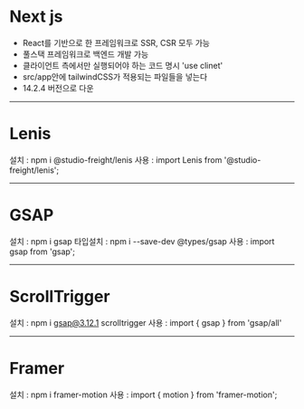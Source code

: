 # Next js
 
- React를 기반으로 한 프레임워크로 SSR, CSR 모두 가능
- 풀스택 프레임워크로 백엔드 개발 가능
- 클라이언트 측에서만 실행되어야 하는 코드 명시
'use clinet'
- src/app안에 tailwindCSS가 적용되는 파일들을 넣는다
- 14.2.4 버전으로 다운

---

# Lenis

설치 : npm i @studio-freight/lenis
사용 : import Lenis from '@studio-freight/lenis';

---

# GSAP

설치 : npm i gsap
타입설치 : npm i --save-dev @types/gsap
사용 : import gsap from 'gsap';

---

# ScrollTrigger

설치 : npm i gsap@3.12.1 scrolltrigger
사용 : import { gsap } from 'gsap/all'

---

# Framer

설치 : npm i framer-motion
사용 : import { motion } from 'framer-motion';